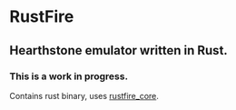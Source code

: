 # RustFire

## Hearthstone emulator written in Rust.

### This is a work in progress.

Contains rust binary, uses [rustfire_core](https://github.com/nik-olay-93/rustfire_core).